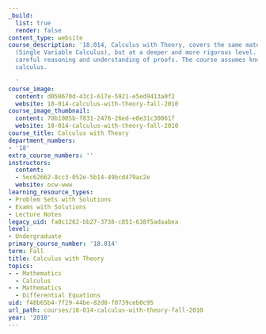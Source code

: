 ```yaml
---
_build:
  list: true
  render: false
content_type: website
course_description: '18.014, Calculus with Theory, covers the same material as 18.01
  (Single Variable Calculus), but at a deeper and more rigorous level. It emphasizes
  careful reasoning and understanding of proofs. The course assumes knowledge of elementary
  calculus.

  '
course_image:
  content: d050670d-43c1-617e-5921-e5ed9413a0f2
  website: 18-014-calculus-with-theory-fall-2010
course_image_thumbnail:
  content: 70b1005b-f831-2476-26ed-e8e31c30061f
  website: 18-014-calculus-with-theory-fall-2010
course_title: Calculus with Theory
department_numbers:
- '18'
extra_course_numbers: ''
instructors:
  content:
  - 5ec62662-8cc3-052e-5b14-49bcd479ac2e
  website: ocw-www
learning_resource_types:
- Problem Sets with Solutions
- Exams with Solutions
- Lecture Notes
legacy_uid: fa0c1262-bb27-3738-c851-638f5adaabea
level:
- Undergraduate
primary_course_number: '18.014'
term: Fall
title: Calculus with Theory
topics:
- - Mathematics
  - Calculus
- - Mathematics
  - Differential Equations
uid: f48b65b4-7f29-44be-82d8-f0739ceb0c95
url_path: courses/18-014-calculus-with-theory-fall-2010
year: '2010'
---
```

